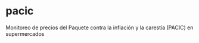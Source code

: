 # pacic
 Monitoreo de precios del Paquete contra la inflación y la carestía (PACIC) en supermercados
